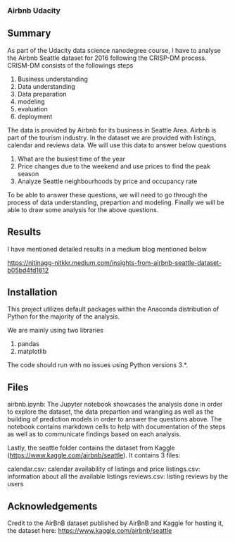 ### Airbnb Udacity

## Summary
As part of the Udacity data science nanodegree course, I have to analyse the Airbnb Seattle dataset for 2016 following the CRISP-DM process.
CRISM-DM consists of the followings steps
1. Business understanding
2. Data understanding
3. Data preparation
4. modeling
5. evaluation
6. deployment

The data is provided by Airbnb for its business in Seattle Area. Airbnb is part of the tourism industry. In the dataset we are provided with listings, calendar and reviews data. We will use this data to answer below questions

1. What are the busiest time of the year
2. Price changes due to the weekend and use prices to find the peak season
3. Analyze Seattle neighbourhoods by price and occupancy rate

To be able to answer these questions, we will need to go through the process of data understanding, prepartion and modeling. Finally we will be able to draw some analysis for the above questions.

## Results
I have mentioned detailed results in a medium blog mentioned below

https://nitinagg-nitkkr.medium.com/insights-from-airbnb-seattle-dataset-b05bd4fd1612

## Installation 

This project utilizes default packages within the Anaconda distribution of Python for the majority of the analysis. 

We are mainly using two libraries
1. pandas
2. matplotlib

The code should run with no issues using Python versions 3.*.

## Files
airbnb.ipynb: The Jupyter notebook showcases the analysis done in order to explore the dataset, the data prepartion and wrangling as well as the building of prediction models in order to answer the questions above. The notebook contains markdown cells to help with documentation of the steps as well as to communicate findings based on each analysis.

Lastly, the seattle folder contains the dataset from Kaggle (https://www.kaggle.com/airbnb/seattle). It contains 3 files:

calendar.csv: calendar availability of listings and price
listings.csv: information about all the available listings
reviews.csv: listing reviews by the users



## Acknowledgements
Credit to the AirBnB dataset published by AirBnB and Kaggle for hosting it, the dataset here: https://www.kaggle.com/airbnb/seattle
